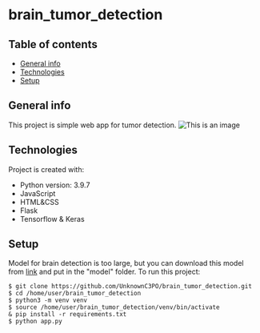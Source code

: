 # brain_tumor_detection
## Table of contents
* [General info](#general-info)
* [Technologies](#technologies)
* [Setup](#setup)

## General info
This project is simple web app for tumor detection.
![This is an image](https://github.com/UnknownC3PO/brain_tumor_detection/blob/main/readme%20image/Tumor_detect)
	
## Technologies
Project is created with:
* Python version: 3.9.7
* JavaScript
* HTML&CSS
* Flask
* Tensorflow & Keras
	
## Setup
Model for brain detection is too large, but you can download this model from [link](https://www.dropbox.com/s/wj4op44hc20fszb/model_brain.h5?dl=0) and put in the "model" folder.
To run this project:

```
$ git clone https://github.com/UnknownC3PO/brain_tumor_detection.git
$ cd /home/user/brain_tumor_detection
$ python3 -m venv venv
$ source /home/user/brain_tumor_detection/venv/bin/activate
& pip install -r requirements.txt
$ python app.py
